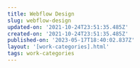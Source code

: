 ```yaml
---
title: Webflow Design
slug: webflow-design
updated-on: '2021-10-24T23:51:35.485Z'
created-on: '2021-10-24T23:51:35.485Z'
published-on: '2023-05-17T18:40:02.837Z'
layout: '[work-categories].html'
tags: work-categories
---
```



